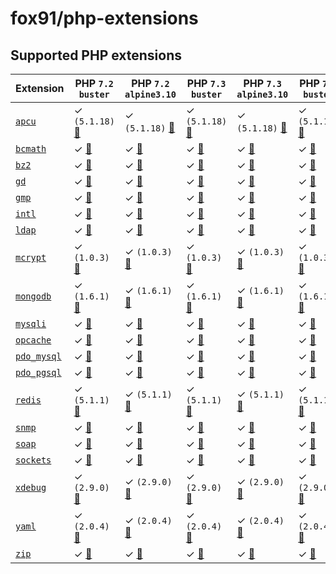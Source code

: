 # fox91/php-extensions

## Supported PHP extensions

Extension | PHP `7.2` `buster` | PHP `7.2` `alpine3.10` | PHP `7.3` `buster` | PHP `7.3` `alpine3.10` | PHP `7.4` `buster` | PHP `7.4` `alpine3.10`
----------|--------------------|------------------------|--------------------|------------------------|--------------------|-----------------------
[`apcu`](https://php.net/apcu) | ✓ `(5.1.18)` [:whale:](https://github.com/fox91/docker-php-extensions/blob/master/7.2/buster/pecl_apcu/Dockerfile) | ✓ `(5.1.18)` [:whale:](https://github.com/fox91/docker-php-extensions/blob/master/7.2/alpine3.10/pecl_apcu/Dockerfile) | ✓ `(5.1.18)` [:whale:](https://github.com/fox91/docker-php-extensions/blob/master/7.3/buster/pecl_apcu/Dockerfile) | ✓ `(5.1.18)` [:whale:](https://github.com/fox91/docker-php-extensions/blob/master/7.3/alpine3.10/pecl_apcu/Dockerfile) | ✓ `(5.1.18)` [:whale:](https://github.com/fox91/docker-php-extensions/blob/master/7.4/buster/pecl_apcu/Dockerfile) | ✓ `(5.1.18)` [:whale:](https://github.com/fox91/docker-php-extensions/blob/master/7.4/alpine3.10/pecl_apcu/Dockerfile)
[`bcmath`](https://php.net/bcmath) | ✓ [:whale:](https://github.com/fox91/docker-php-extensions/blob/master/7.2/buster/bcmath/Dockerfile) | ✓ [:whale:](https://github.com/fox91/docker-php-extensions/blob/master/7.2/alpine3.10/bcmath/Dockerfile) | ✓ [:whale:](https://github.com/fox91/docker-php-extensions/blob/master/7.3/buster/bcmath/Dockerfile) | ✓ [:whale:](https://github.com/fox91/docker-php-extensions/blob/master/7.3/alpine3.10/bcmath/Dockerfile) | ✓ [:whale:](https://github.com/fox91/docker-php-extensions/blob/master/7.4/buster/bcmath/Dockerfile) | ✓ [:whale:](https://github.com/fox91/docker-php-extensions/blob/master/7.4/alpine3.10/bcmath/Dockerfile)
[`bz2`](https://php.net/bz2) | ✓ [:whale:](https://github.com/fox91/docker-php-extensions/blob/master/7.2/buster/bz2/Dockerfile) | ✓ [:whale:](https://github.com/fox91/docker-php-extensions/blob/master/7.2/alpine3.10/bz2/Dockerfile) | ✓ [:whale:](https://github.com/fox91/docker-php-extensions/blob/master/7.3/buster/bz2/Dockerfile) | ✓ [:whale:](https://github.com/fox91/docker-php-extensions/blob/master/7.3/alpine3.10/bz2/Dockerfile) | ✓ [:whale:](https://github.com/fox91/docker-php-extensions/blob/master/7.4/buster/bz2/Dockerfile) | ✓ [:whale:](https://github.com/fox91/docker-php-extensions/blob/master/7.4/alpine3.10/bz2/Dockerfile)
[`gd`](https://php.net/gd) | ✓ [:whale:](https://github.com/fox91/docker-php-extensions/blob/master/7.2/buster/gd/Dockerfile) | ✓ [:whale:](https://github.com/fox91/docker-php-extensions/blob/master/7.2/alpine3.10/gd/Dockerfile) | ✓ [:whale:](https://github.com/fox91/docker-php-extensions/blob/master/7.3/buster/gd/Dockerfile) | ✓ [:whale:](https://github.com/fox91/docker-php-extensions/blob/master/7.3/alpine3.10/gd/Dockerfile) | ✓ [:whale:](https://github.com/fox91/docker-php-extensions/blob/master/7.4/buster/gd/Dockerfile) | ✓ [:whale:](https://github.com/fox91/docker-php-extensions/blob/master/7.4/alpine3.10/gd/Dockerfile)
[`gmp`](https://php.net/gmp) | ✓ [:whale:](https://github.com/fox91/docker-php-extensions/blob/master/7.2/buster/gmp/Dockerfile) | ✓ [:whale:](https://github.com/fox91/docker-php-extensions/blob/master/7.2/alpine3.10/gmp/Dockerfile) | ✓ [:whale:](https://github.com/fox91/docker-php-extensions/blob/master/7.3/buster/gmp/Dockerfile) | ✓ [:whale:](https://github.com/fox91/docker-php-extensions/blob/master/7.3/alpine3.10/gmp/Dockerfile) | ✓ [:whale:](https://github.com/fox91/docker-php-extensions/blob/master/7.4/buster/gmp/Dockerfile) | ✓ [:whale:](https://github.com/fox91/docker-php-extensions/blob/master/7.4/alpine3.10/gmp/Dockerfile)
[`intl`](https://php.net/intl) | ✓ [:whale:](https://github.com/fox91/docker-php-extensions/blob/master/7.2/buster/intl/Dockerfile) | ✓ [:whale:](https://github.com/fox91/docker-php-extensions/blob/master/7.2/alpine3.10/intl/Dockerfile) | ✓ [:whale:](https://github.com/fox91/docker-php-extensions/blob/master/7.3/buster/intl/Dockerfile) | ✓ [:whale:](https://github.com/fox91/docker-php-extensions/blob/master/7.3/alpine3.10/intl/Dockerfile) | ✓ [:whale:](https://github.com/fox91/docker-php-extensions/blob/master/7.4/buster/intl/Dockerfile) | ✓ [:whale:](https://github.com/fox91/docker-php-extensions/blob/master/7.4/alpine3.10/intl/Dockerfile)
[`ldap`](https://php.net/ldap) | ✓ [:whale:](https://github.com/fox91/docker-php-extensions/blob/master/7.2/buster/ldap/Dockerfile) | ✓ [:whale:](https://github.com/fox91/docker-php-extensions/blob/master/7.2/alpine3.10/ldap/Dockerfile) | ✓ [:whale:](https://github.com/fox91/docker-php-extensions/blob/master/7.3/buster/ldap/Dockerfile) | ✓ [:whale:](https://github.com/fox91/docker-php-extensions/blob/master/7.3/alpine3.10/ldap/Dockerfile) | ✓ [:whale:](https://github.com/fox91/docker-php-extensions/blob/master/7.4/buster/ldap/Dockerfile) | ✓ [:whale:](https://github.com/fox91/docker-php-extensions/blob/master/7.4/alpine3.10/ldap/Dockerfile)
[`mcrypt`](https://php.net/mcrypt) | ✓ `(1.0.3)` [:whale:](https://github.com/fox91/docker-php-extensions/blob/master/7.2/buster/pecl_mcrypt/Dockerfile) | ✓ `(1.0.3)` [:whale:](https://github.com/fox91/docker-php-extensions/blob/master/7.2/alpine3.10/pecl_mcrypt/Dockerfile) | ✓ `(1.0.3)` [:whale:](https://github.com/fox91/docker-php-extensions/blob/master/7.3/buster/pecl_mcrypt/Dockerfile) | ✓ `(1.0.3)` [:whale:](https://github.com/fox91/docker-php-extensions/blob/master/7.3/alpine3.10/pecl_mcrypt/Dockerfile) | ✓ `(1.0.3)` [:whale:](https://github.com/fox91/docker-php-extensions/blob/master/7.4/buster/pecl_mcrypt/Dockerfile) | ✓ `(1.0.3)` [:whale:](https://github.com/fox91/docker-php-extensions/blob/master/7.4/alpine3.10/pecl_mcrypt/Dockerfile)
[`mongodb`](https://php.net/mongodb) | ✓ `(1.6.1)` [:whale:](https://github.com/fox91/docker-php-extensions/blob/master/7.2/buster/pecl_mongodb/Dockerfile) | ✓ `(1.6.1)` [:whale:](https://github.com/fox91/docker-php-extensions/blob/master/7.2/alpine3.10/pecl_mongodb/Dockerfile) | ✓ `(1.6.1)` [:whale:](https://github.com/fox91/docker-php-extensions/blob/master/7.3/buster/pecl_mongodb/Dockerfile) | ✓ `(1.6.1)` [:whale:](https://github.com/fox91/docker-php-extensions/blob/master/7.3/alpine3.10/pecl_mongodb/Dockerfile) | ✓ `(1.6.1)` [:whale:](https://github.com/fox91/docker-php-extensions/blob/master/7.4/buster/pecl_mongodb/Dockerfile) | ✓ `(1.6.1)` [:whale:](https://github.com/fox91/docker-php-extensions/blob/master/7.4/alpine3.10/pecl_mongodb/Dockerfile)
[`mysqli`](https://php.net/mysqli) | ✓ [:whale:](https://github.com/fox91/docker-php-extensions/blob/master/7.2/buster/mysqli/Dockerfile) | ✓ [:whale:](https://github.com/fox91/docker-php-extensions/blob/master/7.2/alpine3.10/mysqli/Dockerfile) | ✓ [:whale:](https://github.com/fox91/docker-php-extensions/blob/master/7.3/buster/mysqli/Dockerfile) | ✓ [:whale:](https://github.com/fox91/docker-php-extensions/blob/master/7.3/alpine3.10/mysqli/Dockerfile) | ✓ [:whale:](https://github.com/fox91/docker-php-extensions/blob/master/7.4/buster/mysqli/Dockerfile) | ✓ [:whale:](https://github.com/fox91/docker-php-extensions/blob/master/7.4/alpine3.10/mysqli/Dockerfile)
[`opcache`](https://php.net/opcache) | ✓ [:whale:](https://github.com/fox91/docker-php-extensions/blob/master/7.2/buster/opcache/Dockerfile) | ✓ [:whale:](https://github.com/fox91/docker-php-extensions/blob/master/7.2/alpine3.10/opcache/Dockerfile) | ✓ [:whale:](https://github.com/fox91/docker-php-extensions/blob/master/7.3/buster/opcache/Dockerfile) | ✓ [:whale:](https://github.com/fox91/docker-php-extensions/blob/master/7.3/alpine3.10/opcache/Dockerfile) | ✓ [:whale:](https://github.com/fox91/docker-php-extensions/blob/master/7.4/buster/opcache/Dockerfile) | ✓ [:whale:](https://github.com/fox91/docker-php-extensions/blob/master/7.4/alpine3.10/opcache/Dockerfile)
[`pdo_mysql`](https://php.net/pdo_mysql) | ✓ [:whale:](https://github.com/fox91/docker-php-extensions/blob/master/7.2/buster/pdo_mysql/Dockerfile) | ✓ [:whale:](https://github.com/fox91/docker-php-extensions/blob/master/7.2/alpine3.10/pdo_mysql/Dockerfile) | ✓ [:whale:](https://github.com/fox91/docker-php-extensions/blob/master/7.3/buster/pdo_mysql/Dockerfile) | ✓ [:whale:](https://github.com/fox91/docker-php-extensions/blob/master/7.3/alpine3.10/pdo_mysql/Dockerfile) | ✓ [:whale:](https://github.com/fox91/docker-php-extensions/blob/master/7.4/buster/pdo_mysql/Dockerfile) | ✓ [:whale:](https://github.com/fox91/docker-php-extensions/blob/master/7.4/alpine3.10/pdo_mysql/Dockerfile)
[`pdo_pgsql`](https://php.net/pdo_pgsql) | ✓ [:whale:](https://github.com/fox91/docker-php-extensions/blob/master/7.2/buster/pdo_pgsql/Dockerfile) | ✓ [:whale:](https://github.com/fox91/docker-php-extensions/blob/master/7.2/alpine3.10/pdo_pgsql/Dockerfile) | ✓ [:whale:](https://github.com/fox91/docker-php-extensions/blob/master/7.3/buster/pdo_pgsql/Dockerfile) | ✓ [:whale:](https://github.com/fox91/docker-php-extensions/blob/master/7.3/alpine3.10/pdo_pgsql/Dockerfile) | ✓ [:whale:](https://github.com/fox91/docker-php-extensions/blob/master/7.4/buster/pdo_pgsql/Dockerfile) | ✓ [:whale:](https://github.com/fox91/docker-php-extensions/blob/master/7.4/alpine3.10/pdo_pgsql/Dockerfile)
[`redis`](https://pecl.php.net/package/redis) | ✓ `(5.1.1)` [:whale:](https://github.com/fox91/docker-php-extensions/blob/master/7.2/buster/pecl_redis/Dockerfile) | ✓ `(5.1.1)` [:whale:](https://github.com/fox91/docker-php-extensions/blob/master/7.2/alpine3.10/pecl_redis/Dockerfile) | ✓ `(5.1.1)` [:whale:](https://github.com/fox91/docker-php-extensions/blob/master/7.3/buster/pecl_redis/Dockerfile) | ✓ `(5.1.1)` [:whale:](https://github.com/fox91/docker-php-extensions/blob/master/7.3/alpine3.10/pecl_redis/Dockerfile) | ✓ `(5.1.1)` [:whale:](https://github.com/fox91/docker-php-extensions/blob/master/7.4/buster/pecl_redis/Dockerfile) | ✓ `(5.1.1)` [:whale:](https://github.com/fox91/docker-php-extensions/blob/master/7.4/alpine3.10/pecl_redis/Dockerfile)
[`snmp`](https://php.net/snmp) | ✓ [:whale:](https://github.com/fox91/docker-php-extensions/blob/master/7.2/buster/snmp/Dockerfile) | ✓ [:whale:](https://github.com/fox91/docker-php-extensions/blob/master/7.2/alpine3.10/snmp/Dockerfile) | ✓ [:whale:](https://github.com/fox91/docker-php-extensions/blob/master/7.3/buster/snmp/Dockerfile) | ✓ [:whale:](https://github.com/fox91/docker-php-extensions/blob/master/7.3/alpine3.10/snmp/Dockerfile) | ✓ [:whale:](https://github.com/fox91/docker-php-extensions/blob/master/7.4/buster/snmp/Dockerfile) | ✓ [:whale:](https://github.com/fox91/docker-php-extensions/blob/master/7.4/alpine3.10/snmp/Dockerfile)
[`soap`](https://php.net/soap) | ✓ [:whale:](https://github.com/fox91/docker-php-extensions/blob/master/7.2/buster/soap/Dockerfile) | ✓ [:whale:](https://github.com/fox91/docker-php-extensions/blob/master/7.2/alpine3.10/soap/Dockerfile) | ✓ [:whale:](https://github.com/fox91/docker-php-extensions/blob/master/7.3/buster/soap/Dockerfile) | ✓ [:whale:](https://github.com/fox91/docker-php-extensions/blob/master/7.3/alpine3.10/soap/Dockerfile) | ✓ [:whale:](https://github.com/fox91/docker-php-extensions/blob/master/7.4/buster/soap/Dockerfile) | ✓ [:whale:](https://github.com/fox91/docker-php-extensions/blob/master/7.4/alpine3.10/soap/Dockerfile)
[`sockets`](https://php.net/sockets) | ✓ [:whale:](https://github.com/fox91/docker-php-extensions/blob/master/7.2/buster/sockets/Dockerfile) | ✓ [:whale:](https://github.com/fox91/docker-php-extensions/blob/master/7.2/alpine3.10/sockets/Dockerfile) | ✓ [:whale:](https://github.com/fox91/docker-php-extensions/blob/master/7.3/buster/sockets/Dockerfile) | ✓ [:whale:](https://github.com/fox91/docker-php-extensions/blob/master/7.3/alpine3.10/sockets/Dockerfile) | ✓ [:whale:](https://github.com/fox91/docker-php-extensions/blob/master/7.4/buster/sockets/Dockerfile) | ✓ [:whale:](https://github.com/fox91/docker-php-extensions/blob/master/7.4/alpine3.10/sockets/Dockerfile)
[`xdebug`](https://pecl.php.net/package/xdebug) | ✓ `(2.9.0)` [:whale:](https://github.com/fox91/docker-php-extensions/blob/master/7.2/buster/pecl_xdebug/Dockerfile) | ✓ `(2.9.0)` [:whale:](https://github.com/fox91/docker-php-extensions/blob/master/7.2/alpine3.10/pecl_xdebug/Dockerfile) | ✓ `(2.9.0)` [:whale:](https://github.com/fox91/docker-php-extensions/blob/master/7.3/buster/pecl_xdebug/Dockerfile) | ✓ `(2.9.0)` [:whale:](https://github.com/fox91/docker-php-extensions/blob/master/7.3/alpine3.10/pecl_xdebug/Dockerfile) | ✓ `(2.9.0)` [:whale:](https://github.com/fox91/docker-php-extensions/blob/master/7.4/buster/pecl_xdebug/Dockerfile) | ✓ `(2.9.0)` [:whale:](https://github.com/fox91/docker-php-extensions/blob/master/7.4/alpine3.10/pecl_xdebug/Dockerfile)
[`yaml`](https://pecl.php.net/package/yaml) | ✓ `(2.0.4)` [:whale:](https://github.com/fox91/docker-php-extensions/blob/master/7.2/buster/pecl_yaml/Dockerfile) | ✓ `(2.0.4)` [:whale:](https://github.com/fox91/docker-php-extensions/blob/master/7.2/alpine3.10/pecl_yaml/Dockerfile) | ✓ `(2.0.4)` [:whale:](https://github.com/fox91/docker-php-extensions/blob/master/7.3/buster/pecl_yaml/Dockerfile) | ✓ `(2.0.4)` [:whale:](https://github.com/fox91/docker-php-extensions/blob/master/7.3/alpine3.10/pecl_yaml/Dockerfile) | ✓ `(2.0.4)` [:whale:](https://github.com/fox91/docker-php-extensions/blob/master/7.4/buster/pecl_yaml/Dockerfile) | ✓ `(2.0.4)` [:whale:](https://github.com/fox91/docker-php-extensions/blob/master/7.4/alpine3.10/pecl_yaml/Dockerfile)
[`zip`](https://php.net/zip) | ✓ [:whale:](https://github.com/fox91/docker-php-extensions/blob/master/7.2/buster/zip/Dockerfile) | ✓ [:whale:](https://github.com/fox91/docker-php-extensions/blob/master/7.2/alpine3.10/zip/Dockerfile) | ✓ [:whale:](https://github.com/fox91/docker-php-extensions/blob/master/7.3/buster/zip/Dockerfile) | ✓ [:whale:](https://github.com/fox91/docker-php-extensions/blob/master/7.3/alpine3.10/zip/Dockerfile) | ✓ [:whale:](https://github.com/fox91/docker-php-extensions/blob/master/7.4/buster/zip/Dockerfile) | ✓ [:whale:](https://github.com/fox91/docker-php-extensions/blob/master/7.4/alpine3.10/zip/Dockerfile)
